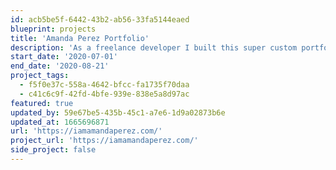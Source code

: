 ```yaml
---
id: acb5be5f-6442-43b2-ab56-33fa5144eaed
blueprint: projects
title: 'Amanda Perez Portfolio'
description: 'As a freelance developer I built this super custom portfolio website for a top notch designer.'
start_date: '2020-07-01'
end_date: '2020-08-21'
project_tags:
  - f5f0e37c-558a-4642-bfcc-fa1735f70daa
  - c41c6c9f-42fd-4bfe-939e-838e5a8d97ac
featured: true
updated_by: 59e67be5-435b-45c1-a7e6-1d9a02873b6e
updated_at: 1665696871
url: 'https://iamamandaperez.com/'
project_url: 'https://iamamandaperez.com/'
side_project: false
---
```

